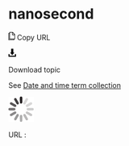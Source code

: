 # nanosecond

![Copy URL](media/nanosecond/Copy.png)
Copy URL

![Download](media/nanosecond/Download.png)

Download topic

See [Date and time term collection](https://worldready.cloudapp.net/Styleguide/Read?id=2700&topicid=27390)

![In progress](media/nanosecond/activity-large.gif)

URL :
